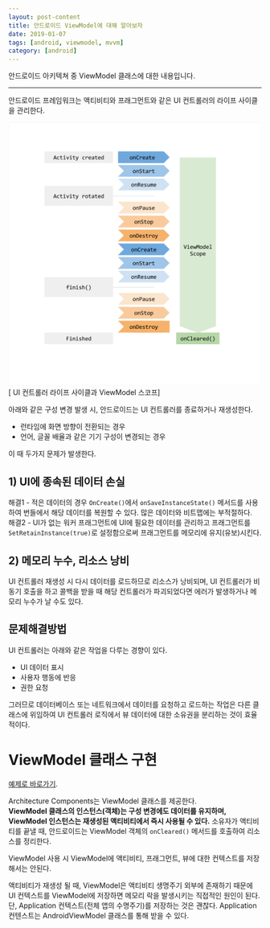 ```yaml
---
layout: post-content
title: 안드로이드 ViewModel에 대해 알아보자
date: 2019-01-07
tags: [android, viewmodel, mvvm]
category: [android]
---
```


안드로이드 아키텍쳐 중 ViewModel 클래스에 대한 내용입니다.

---

안드로이드 프레임워크는 액티비티와 프래그먼트와 같은 UI 컨트롤러의 라이프 사이클을 관리한다.

![액티비티가 회전을 거쳐 끝날 때까지의 라이프 사이클](/assets/images/viewmodel-lifecycle.png)    
[ UI 컨트롤러 라이프 사이클과 ViewModel 스코프]

아래와 같은 구성 변경 발생 시, 안드로이드는 UI 컨트롤러를 종료하거나 재생성한다.
* 런타임에 화면 방향이 전환되는 경우
* 언어, 글꼴 배율과 같은 기기 구성이 변경되는 경우
   
이 때 두가지 문제가 발생한다.

## 1) UI에 종속된 데이터 손실  
해결1 - 적은 데이터의 경우 <code class="codetainer">OnCreate()</code>에서 <code class="codetainer">onSaveInstanceState()</code> 메서드를 사용하여 번들에서 해당 데이터를 복원할 수 있다. 
<span class="clr-grey">많은 데이터와 비트맵에는 부적절하다.</span>    
해결2 - UI가 없는 워커 프래그먼트에 UI에 필요한 데이터를 관리하고 프래그먼트를 <code class="codetainer">SetRetainInstance(true)</code>로 설정함으로써 프래그먼트를 메모리에 유지(유보)시킨다.

## 2) 메모리 누수, 리소스 낭비    
UI 컨트롤러 재생성 시 다시 데이터를 로드하므로 리소스가 낭비되며, UI 컨트롤러가 비동기 호출을 하고 콜백을 받을 때 해당 컨트롤러가 파괴되었다면 에러가 발생하거나 메모리 누수가 날 수도 있다.

## 문제해결방법

UI 컨트롤러는 아래와 같은 작업을 다루는 경향이 있다.
* UI 데이터 표시
* 사용자 행동에 반응
* 권한 요청

그러므로 데이터베이스 또는 네트워크에서 데이터를 요청하고 로드하는 작업은 다른 클래스에 위임하여 UI 컨트롤러 로직에서 뷰 데이터에 대한 소유권을 분리하는 것이 효율적이다. 


# ViewModel 클래스 구현

[예제로 바로가기](/android-mvvm/#viewModel).

Architecture Components는 ViewModel 클래스를 제공한다.   
**ViewModel 클래스의 인스턴스(객체)는 구성 변경에도 데이터를 유지하며, ViewModel 인스턴스는 재생성된 액티비티에서 즉시 사용될 수 있다.**
소유자가 액티비티를 끝낼 때, 안드로이드는 ViewModel 객체의 <code class="codetainer">onCleared()</code> 메서드를 호출하여 리소스를 정리한다.

<span class="clr-note">
ViewModel 사용 시 ViewModel에 액티비티, 프래그먼트, 뷰에 대한 컨텍스트를 저장해서는 안된다.     
</span> 

<span class="clr-grey">액티비티가 재생성 될 때, ViewModel은 액티비티 생명주기 외부에 존재하기 때문에 UI 컨텍스트를 ViewModel에 저장하면 메모리 락을 발생시키는 직접적인 원인이 된다. 단, Application 컨텍스트(전체 앱의 수명주기)를 저장하는 것은 괜찮다. Application 컨텐스트는 AndroidViewModel 클래스를 통해 받을 수 있다.
